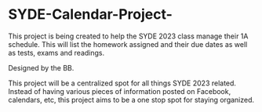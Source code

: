 # SYDE-Calendar-Project-

This project is being created to help the SYDE 2023 class manage their 1A schedule. This will list the homework assigned and their due dates as well as tests, exams and readings.

Designed by the BB.

This project will be a centralized spot for all things SYDE 2023 related. Instead of having various pieces of information posted on Facebook, calendars, etc, this project aims to be a one stop spot for staying organized.
